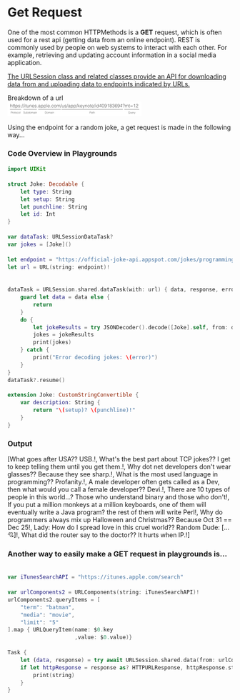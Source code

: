 # Get Request 
One of the most common HTTPMethods is a **GET** request, which is often used for a rest api (getting data from an online endpoint). 
REST is commonly used by people on web systems to interact with each other. For example, retrieving and updating account information in a social media application.

<ins>The URLSession class and related classes provide an API for downloading data from and uploading data to endpoints indicated by URLs.</ins>

Breakdown of a url</br>
![web-url](Assets/webURL.png)

Using the endpoint for a random joke, a get request is made in the following way...

### Code Overview in Playgrounds 
``` Swift
import UIKit

struct Joke: Decodable {
    let type: String
    let setup: String
    let punchline: String
    let id: Int
}

var dataTask: URLSessionDataTask?
var jokes = [Joke]()

let endpoint = "https://official-joke-api.appspot.com/jokes/programming/ten"
let url = URL(string: endpoint)!


dataTask = URLSession.shared.dataTask(with: url) { data, response, error in
    guard let data = data else {
        return
    }
    do {
        let jokeResults = try JSONDecoder().decode([Joke].self, from: data)
        jokes = jokeResults
        print(jokes)
    } catch {
        print("Error decoding jokes: \(error)")
    }
}
dataTask?.resume()

extension Joke: CustomStringConvertible {
    var description: String {
        return "\(setup)? \(punchline)!"
    }
}

```
### Output

[What goes after USA?? USB.!, What's the best part about TCP jokes?? I get to keep telling them until you get them.!, Why dot net developers don't wear glasses?? Because they see sharp.!, What is the most used language in programming?? Profanity.!, A male developer often gets called as a Dev, then what would you call a female developer?? Devi.!, There are 10 types of people in this world...? Those who understand binary and those who don't!, If you put a million monkeys at a million keyboards, one of them will eventually write a Java program? the rest of them will write Perl!, Why do programmers always mix up Halloween and Christmas?? Because Oct 31 == Dec 25!, Lady: How do I spread love in this cruel world?? Random Dude: [...💘]!, What did the router say to the doctor?? It hurts when IP.!]


### Another way to easily make a GET request in playgrounds is...
``` Swift

var iTunesSearchAPI = "https://itunes.apple.com/search"

var urlComponents2 = URLComponents(string: iTunesSearchAPI)!
urlComponents2.queryItems = [
    "term": "batman",
    "media": "movie",
    "limit": "5"
].map { URLQueryItem(name: $0.key
                     ,value: $0.value)}

Task {
    let (data, response) = try await URLSession.shared.data(from: urlComponents2.url!)
    if let httpResponse = response as? HTTPURLResponse, httpResponse.statusCode == 200, let string = String(data: data, encoding: .utf8) {
        print(string)
    }
}
```

